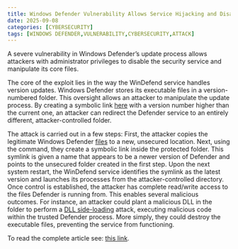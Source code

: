 ```yaml
---
title: Windows Defender Vulnerability Allows Service Hijacking and Disablement via Symbolic Link Attack
date: 2025-09-08
categories: [CYBERSECURITY]
tags: [WINDOWS DEFENDER,VULNERABILITY,CYBERSECURITY,ATTACK]
---
```


A severe vulnerability in Windows Defender’s update process allows attackers with administrator privileges to disable the security service and manipulate its core files.

The core of the exploit lies in the way the WinDefend service handles version updates. Windows Defender stores its executable files in a version-numbered folder. This oversight allows an attacker to manipulate the update process. By creating a symbolic link [here](https://cybersecuritynews.com/microsofts-symlink-patch-dos-vulnerability/) with a version number higher than the current one, an attacker can redirect the Defender service to an entirely different, attacker-controlled folder.

The attack is carried out in a few steps: First, the attacker copies the legitimate Windows Defender [files](https://cybersecuritynews.com/windows-defender-enhancements/) to a new, unsecured location. Next, using the command, they create a symbolic link inside the protected folder. This symlink is given a name that appears to be a newer version of Defender and points to the unsecured folder created in the first step. Upon the next system restart, the WinDefend service identifies the symlink as the latest version and launches its processes from the attacker-controlled directory. Once control is established, the attacker has complete read/write access to the files Defender is running from. This enables several malicious outcomes. For instance, an attacker could plant a malicious DLL in the folder to perform a [DLL side-loading](https://cybersecuritynews.com/tag/dll-side-loading/) attack, executing malicious code within the trusted Defender process. More simply, they could destroy the executable files, preventing the service from functioning.

To read the complete article see: [this link](https://cybersecuritynews.com/windows-defender-vulnerability/).
